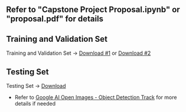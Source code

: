 ## Refer to "Capstone Project Proposal.ipynb" or "proposal.pdf" for details

## Training and Validation Set

Training and Validation Set -> [Download #1](https://www.figure-eight.com/dataset/open-images-annotated-with-bounding-boxes/) or [Download #2](https://github.com/cvdfoundation/open-images-dataset#download-images-with-bounding-boxes-annotations)

## Testing Set

Testing Set -> [Download](https://requestor-proxy.figure-eight.com/figure_eight_datasets/open-images/test_challenge.zip)
 - Refer to [Google AI Open Images - Object Detection Track](https://www.kaggle.com/c/google-ai-open-images-object-detection-track/data) for more details if needed
